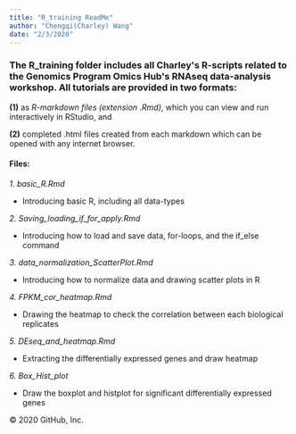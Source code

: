 ```yaml
---
title: "R_training ReadMe"
author: "Chengqi(Charley) Wang"
date: "2/3/2020"
---
```


### The R_training folder includes all Charley's R-scripts related to the Genomics Program Omics Hub's RNAseq data-analysis workshop. All tutorials are provided in two formats: ###

   **(1)** as *R-markdown files (extension .Rmd)*, which you can view and run interactively in RStudio, and
    
   **(2)** completed .html files created from each markdown which can be opened with any internet browser.


#### Files: ####

*1. basic_R.Rmd*

* Introducing basic R, including all data-types

*2. Saving_loading_if_for_apply.Rmd*
                        
* Introducing how to load and save data, for-loops, and the if_else command
    
*3. data_normalization_ScatterPlot.Rmd* 

* Introducing how to normalize data and drawing scatter plots in R

*4. FPKM_cor_heatmap.Rmd*

* Drawing the heatmap to check the correlation between each biological replicates

*5. DEseq_and_heatmap.Rmd*
* Extracting the differentially expressed genes and draw heatmap

*6. Box_Hist_plot*
* Draw the boxplot and histplot for significant differentially expressed genes

© 2020 GitHub, Inc.
